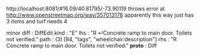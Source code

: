 http://localhost:8081/#16.09/40.81795/-73.90119 throws error at
http://www.openstreetmap.org/way/357013178 apparently this way just has 3 items
and turf needs 4

minor diff : DiffEdit kind : "E" lhs : "R ↵Concrete ramp to main door. Toilets
not verified." path : (3) [84, "tags", "wheelchair:description"] rhs :
"R&#13;&#10;Concrete ramp to main door. Toilets not verified." **proto** : Diff

